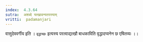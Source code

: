```yaml
---
index:  4.3.64
sutra:  अशब्दे यत्खावन्यतरस्याम्
vritti:  padamanjari
---
```


वासुदेववर्गीय इति । `वृद्धाच्छः` इत्यस्य परत्वाद्यत्खौ बाधकाविति वृद्धादप्यनेन छ एषितव्यः ।।
